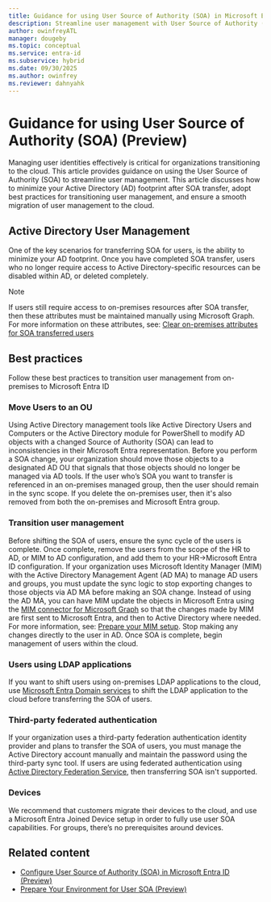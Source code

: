 ```yaml
---
title: Guidance for using User Source of Authority (SOA) in Microsoft Entra ID (Preview)
description: Streamline user management with User Source of Authority (SOA) in Microsoft Entra ID. Minimize your AD footprint and ensure a smooth migration to the cloud.
author: owinfreyATL
manager: dougeby
ms.topic: conceptual
ms.service: entra-id
ms.subservice: hybrid
ms.date: 09/30/2025
ms.author: owinfrey
ms.reviewer: dahnyahk
---
```



# Guidance for using User Source of Authority (SOA) (Preview)

Managing user identities effectively is critical for organizations transitioning to the cloud. This article provides guidance on using the User Source of Authority (SOA) to streamline user management. This article discusses how to  minimize your Active Directory (AD) footprint after SOA transfer, adopt best practices for transitioning user management, and ensure a smooth migration of user management to the cloud. 


## Active Directory User Management

One of the key scenarios for transferring SOA for users, is the ability to minimize your AD footprint. Once you have completed SOA transfer, users who no longer require access to Active Directory-specific resources can be disabled within AD, or deleted completely. 

> [!NOTE]
> If users still require access to on-premises resources after SOA transfer, then these attributes must be maintained manually using Microsoft Graph. For more information on these attributes, see: [Clear on-premises attributes for SOA transferred users](how-to-user-source-of-authority-configure.md#clear-on-premises-attributes-for-soa-transferred-users)


## Best practices

Follow these best practices to transition user management from on-premises to Microsoft Entra ID


### Move Users to an OU

Using Active Directory management tools like Active Directory Users and Computers or the Active Directory module for PowerShell to modify AD objects with a changed Source of Authority (SOA) can lead to inconsistencies in their Microsoft Entra representation. Before you perform a SOA change, your organization should move those objects to a designated AD OU that signals that those objects should no longer be managed via AD tools. If the user who’s SOA you want to transfer is referenced in an on-premises managed group, then the user should remain in the sync scope. If you delete the on-premises user, then it's also removed from both the on-premises and Microsoft Entra group.


### Transition user management

Before shifting the SOA of users, ensure the sync cycle of the users is complete. Once complete, remove the users from the scope of the HR to AD, or MIM to AD configuration, and add them to your HR->Microsoft Entra ID configuration. If your organization uses Microsoft Identity Manager (MIM) with the Active Directory Management Agent (AD MA) to manage AD users and groups, you must update the sync logic to stop exporting changes to those objects via AD MA before making an SOA change. Instead of using the AD MA, you can have MIM update the objects in Microsoft Entra using the [MIM connector for Microsoft Graph](/microsoft-identity-manager/microsoft-identity-manager-2016-connector-graph) so that the changes made by MIM are first sent to Microsoft Entra, and then to Active Directory where needed. For more information, see: [Prepare your MIM setup](prepare-user-source-of-authority-environment.md#prepare-your-mim-setup). Stop making any changes directly to the user in AD. Once SOA is complete, begin management of users within the cloud.


### Users using LDAP applications

If you want to shift users using on-premises LDAP applications to the cloud, use [Microsoft Entra Domain services](../../identity/domain-services/overview.md) to shift the LDAP application to the cloud before transferring the SOA of users.


### Third-party federated authentication

If your organization uses a third-party federation authentication identity provider and plans to transfer the SOA of users, you must manage the Active Directory account manually and maintain the password using the third-party sync tool. If users are using federated authentication using [Active Directory Federation Service](/windows-server/identity/ad-fs/ad-fs-overview), then transferring SOA isn't supported.


### Devices

We recommend that customers migrate their devices to the cloud, and use a Microsoft Entra Joined Device setup in order to fully use user SOA capabilities. For groups, there’s no prerequisites around devices.

## Related content

- [Configure User Source of Authority (SOA) in Microsoft Entra ID (Preview)](how-to-user-source-of-authority-configure.md)
- [Prepare Your Environment for User SOA (Preview)](prepare-user-source-of-authority-environment.md)

